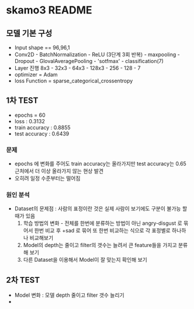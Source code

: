 # skamo3 README

## 모델 기본 구성
 - Input shape == 96,96,1
 - Conv2D - BatchNormalization - ReLU (3단계 3회 반복) - maxpooling - Dropout - GlovalAveragePooling - 'sotfmax' - classification(7)
 - Layer 진행 8x3 - 32x3 - 64x3 - 128x3 - 256 - 128 - 7
 - optimizer = Adam
 - loss Function = sparse_categorical_crossentropy
 
 
## 1차 TEST
 - epochs = 60
 - loss : 0.3132
 - train accuracy : 0.8855
 - test accuracy : 0.6439  
 

 ### 문제
 - epochs 에 변화를 주어도 train accuracy는 올라가지만 test accuracy는 0.65 근처에서 더 이상 올라가지 않는 현상 발견
 - 오히려 일정 수준부터는 떨어짐
 ### 원인 분석  
 - Dataset의 문제점 : 사람의 표정이란 것은 실제 사람이 보기에도 구분이 불가능 할 때가 있음   
    1. 학습 방법의 변화 - 전체를 한번에 분류하는 방법이 아닌 angry-disgust 로 묶어서 한번 비교 후 +sad 로 묶어 또 한번 비교하는 식으로 각 표정별로 하나하나 비교해보기
    2. Model의 depth는 줄이고 filter의 갯수는 늘려서 큰 feature들을 가지고 분류해 보기
    3. 다른 Dataset을 이용해서 Model이 잘 맞는지 확인해 보기

## 2차 TEST
 - Model 변화 : 모델 depth 줄이고 filter 갯수 늘리기  
 - 